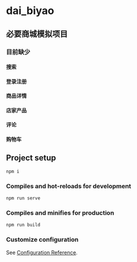 # dai_biyao
## 必要商城模拟项目
### 目前缺少
#### 搜索
#### 登录注册
#### 商品详情
#### 店家产品
#### 评论
#### 购物车

## Project setup
```
npm i
```

### Compiles and hot-reloads for development
```
npm run serve
```

### Compiles and minifies for production
```
npm run build
```

### Customize configuration
See [Configuration Reference](https://cli.vuejs.org/config/).
